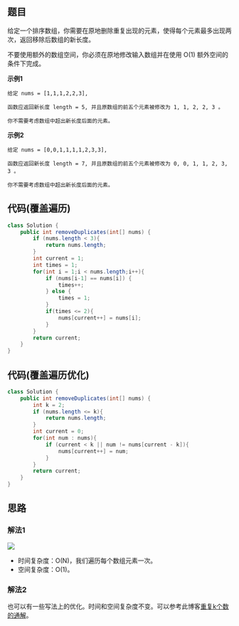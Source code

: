 ## 题目
给定一个排序数组，你需要在原地删除重复出现的元素，使得每个元素最多出现两次，返回移除后数组的新长度。

不要使用额外的数组空间，你必须在原地修改输入数组并在使用 O(1) 额外空间的条件下完成。

**示例1**
```
给定 nums = [1,1,1,2,2,3],

函数应返回新长度 length = 5, 并且原数组的前五个元素被修改为 1, 1, 2, 2, 3 。

你不需要考虑数组中超出新长度后面的元素。
```

**示例2**
```
给定 nums = [0,0,1,1,1,1,2,3,3],

函数应返回新长度 length = 7, 并且原数组的前五个元素被修改为 0, 0, 1, 1, 2, 3, 3 。

你不需要考虑数组中超出新长度后面的元素。
```

## 代码(覆盖遍历)
```JAVA
class Solution {
    public int removeDuplicates(int[] nums) {
        if (nums.length < 3){
            return nums.length;
        }
        int current = 1;
        int times = 1;
        for(int i = 1;i < nums.length;i++){
            if (nums[i-1] == nums[i]) {
                times++;
            } else {
                times = 1;
            }
            if(times <= 2){
                nums[current++] = nums[i];
            }
        }
        return current;
    }
}
```

## 代码(覆盖遍历优化)
```JAVA
class Solution {
    public int removeDuplicates(int[] nums) {
        int k = 2;
        if (nums.length <= k){
            return nums.length;
        }
        int current = 0;
        for(int num : nums){
            if (current < k || num != nums[current - k]){
                nums[current++] = num;
            }
        }
        return current;
    }
}
```

## 思路

### 解法1
![](static/80.png)

* 时间复杂度：O(N)，我们遍历每个数组元素一次。
* 空间复杂度：O(1)。

### 解法2
也可以有一些写法上的优化。时间和空间复杂度不变。可以参考此博客[重复k个数的通解](https://leetcode-cn.com/problems/remove-duplicates-from-sorted-array-ii/solution/gong-shui-san-xie-guan-yu-shan-chu-you-x-glnq/)。